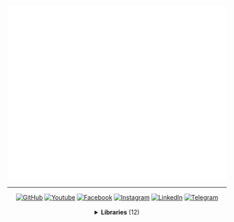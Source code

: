 <a href="//github.com/MaksymStoianov">
  <img src="assets/images/banner-1.svg" width="800" height="400">
</a>

<hr>

<!-- Section: Social -->
<div id="badges" align="center">
  <a href="https://github.com/MaksymStoianov" target="_blank"><img src="https://img.shields.io/github/followers/MaksymStoianov?style=flat&label=GitHub" alt="GitHub"></a>
  <a href="https://youtube.com/@MaksymStoianov" target="_blank"><img src="https://img.shields.io/youtube/channel/subscribers/UCB49p5DaPxbqP5no0EmMwOA?style=flat&label=YouTube" alt="Youtube"></a>
  <a href="https://facebook.com/MaksymStoianov" target="_blank"><img src="https://img.shields.io/badge/Facebook-gray?style=flat" alt="Facebook"></a>
  <a href="https://instagram.com/MaksymStoianov" target="_blank"><img src="https://img.shields.io/badge/Instagram-gray?style=flat" alt="Instagram"></a>
  <a href="https://linkedin.com/in/MaksymStoianov" target="_blank"><img src="https://img.shields.io/badge/LinkedIn-gray?style=flat" alt="LinkedIn"></a>
  <a href="https://t.me/MaksymStoianov" target="_blank"><img src="https://img.shields.io/badge/Telegram-gray?style=flat" alt="Telegram"></a>
</div>

<br>

<!-- Section: Libraries -->
<details>
  <summary align="center"><b>Libraries</b> (12)</summary>
  <br>
  <table width="100%" align="center">
    <thead>
      <tr>
        <th>
          <img width="150" height="1">
          <p><small>Name</small></p>
        </th>
        <th>
          <img width="75" height="1">
          <p><small>Version</small></p>
        </th>
        <th>
          <p><small>Tags</small></p>
        </th>
        <th>
          <p><small>Languages</small></p>
        </th>
        <th>
          <p><small>Description</small></p>
        </th>
      </tr>
    </thead>
    <tbody>
      <tr>
        <td><a href="//github.com/MaksymStoianov/Cron">Cron</a></td>
        <td align="center">1.0.0</td>
        <td><a href="//github.com/topics/google-apps-script">#GoogleAppsScript</a></td>
        <td>JavaScript</td>
        <td></td>
      </tr>
      <tr>
        <td><a href="//github.com/MaksymStoianov/EventEmitter">EventEmitter</a></td>
        <td align="center">2.0.2</td>
        <td><a href="//github.com/topics/google-apps-script">#GoogleAppsScript</a> #EventEmitter</td>
        <td>JavaScript</td>
        <td></td>
      </tr>
      <tr>
        <td><a href="//github.com/MaksymStoianov/I18nService">I18nService</a></td>
        <td align="center">1.1.2</td>
        <td><a href="//github.com/topics/google-apps-script">#GoogleAppsScript</a></td>
        <td>JavaScript</td>
        <td></td>
      </tr>
      <tr>
        <td><a href="//github.com/MaksymStoianov/SettingsService">SettingsService</a></td>
        <td align="center"></td>
        <td><a href="//github.com/topics/google-apps-script">#GoogleAppsScript</a></td>
        <td>JavaScript</td>
        <td></td>
      </tr>
      <tr>
        <td><a href="//github.com/MaksymStoianov/Sheet">Sheet</a></td>
        <td align="center"></td>
        <td><a href="//github.com/topics/google-apps-script">#GoogleAppsScript</a></td>
        <td>JavaScript</td>
        <td></td>
      </tr>
      <tr>
        <td><a href="//github.com/MaksymStoianov/SheetLog">SheetLog</a></td>
        <td align="center"></td>
        <td><a href="//github.com/topics/google-apps-script">#GoogleAppsScript</a></td>
        <td>JavaScript</td>
        <td></td>
      </tr>
      <tr>
        <td><a href="//github.com/MaksymStoianov/SheetSchema">SheetSchema</a></td>
        <td align="center"></td>
        <td><a href="//github.com/topics/google-apps-script">#GoogleAppsScript</a></td>
        <td>JavaScript</td>
        <td></td>
      </tr>
      <tr>
        <td><a href="//github.com/MaksymStoianov/SuperCache">SuperCache</a></td>
        <td align="center"></td>
        <td><a href="//github.com/topics/google-apps-script">#GoogleAppsScript</a></td>
        <td>JavaScript</td>
        <td></td>
      </tr>
      <tr>
        <td><a href="//github.com/MaksymStoianov/SuperProperties">SuperProperties</a></td>
        <td align="center"></td>
        <td><a href="//github.com/topics/google-apps-script">#GoogleAppsScript</a></td>
        <td>JavaScript</td>
        <td></td>
      </tr>
      <tr>
        <td><a href="//github.com/MaksymStoianov/TelegramApp">TelegramApp</a></td>
        <td align="center"></td>
        <td><a href="//github.com/topics/google-apps-script">#GoogleAppsScript</a></td>
        <td>JavaScript</td>
        <td></td>
      </tr>
      <tr>
        <td><a href="//github.com/MaksymStoianov/UrlService">UrlService</a></td>
        <td align="center"></td>
        <td><a href="//github.com/topics/google-apps-script">#GoogleAppsScript</a></td>
        <td>JavaScript</td>
        <td></td>
      </tr>
      <tr>
        <td><a href="//github.com/MaksymStoianov/Utils">Utils</a></td>
        <td align="center"></td>
        <td><a href="//github.com/topics/google-apps-script">#GoogleAppsScript</a></td>
        <td>JavaScript</td>
        <td></td>
      </tr>
    </tbody>
  </table>
</details>
